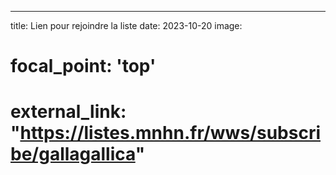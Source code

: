 ---
title: Lien pour rejoindre la liste
date: 2023-10-20
image:
#  focal_point: 'top'

#  external_link: "https://listes.mnhn.fr/wws/subscribe/gallagallica"



